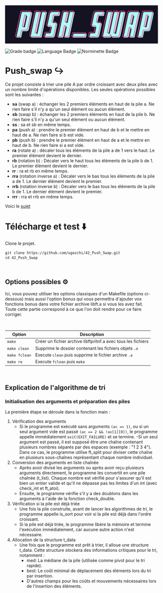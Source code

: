 ![Push_swap logo](.media/push_swap_logo.png)

![Grade badge](https://img.shields.io/badge/100_%2F_100-004d40?label=final%20grade&labelColor=151515&logo=data:image/svg%2bxml;base64,PHN2ZyB4bWxucz0iaHR0cDovL3d3dy53My5vcmcvMjAwMC9zdmciIGhlaWdodD0iMjRweCIgdmlld0JveD0iMCAwIDI0IDI0IiB3aWR0aD0iMjRweCIgZmlsbD0iI0ZGRkZGRiI+PHBhdGggZD0iTTAgMGgyNHYyNEgweiIgZmlsbD0ibm9uZSIvPjxwYXRoIGQ9Ik0xMiAxNy4yN0wxOC4xOCAyMWwtMS42NC03LjAzTDIyIDkuMjRsLTcuMTktLjYxTDEyIDIgOS4xOSA4LjYzIDIgOS4yNGw1LjQ2IDQuNzNMNS44MiAyMXoiLz48L3N2Zz4=) ![Language Badge](https://img.shields.io/badge/C-fe428e?logo=C&label=language&labelColor=151515) ![Norminette Badge](https://img.shields.io/badge/passing-brightgreen?logo=42&label=norminette&labelColor=151515)

# Push_swap ↪️

Ce projet consiste à trier une pile A par ordre croissant avec deux piles avec un nombre limité d'opérations disponibles. Les seules opérations possibles sont les suivantes :
* **sa** (swap a) : échanger les 2 premiers éléments en haut de la pile a. Ne rien faire s'il n'y a qu'un seul élément ou aucun élément.
* **sb** (swap b) : échanger les 2 premiers éléments en haut de la pile b. Ne rien faire s'il n'y a qu'un seul élément ou aucun élément.
* **ss** : sa et sb en même temps.
* **pa** (push a) : prendre le premier élément en haut de b et le mettre en haut de a. Ne rien faire si b est vide.
* **pb** (push b) : prendre le premier élément en haut de a et le mettre en haut de b. Ne rien faire si a est vide.
* **ra** (rotate a) : décaler tous les éléments de la pile a de 1 vers le haut. Le premier élément devient le dernier.
* **rb** (rotation b) : Décaler vers le haut tous les éléments de la pile b de 1. Le premier élément devient le dernier.
* **rr** : ra et rb en même temps.
* **rra** (rotation inverse a) : Décaler vers le bas tous les éléments de la pile a de 1. Le dernier élément devient le premier.
* **rrb** (rotation inverse b) : Décaler vers le bas tous les éléments de la pile b de 1. Le dernier élément devient le premier.
* **rrr** : rra et rrb en même temps.

Voici le [sujet](en.subject.pdf)

# Télécharge et test ⬇️

Clone le projet.

```
git clone https://github.com/ugozchi/42_Push_Swap.git
cd 42_Push_Swap
```

<br>

## Options possibles ⚙️

Ici, vous pouvez utiliser les options classiques d'un Makefile (options ci-dessous) mais aussi l'option bonus qui vous permettra d'ajouter vos fonctions bonus dans votre fichier archive libft.a si vous les avez fait.  
Toute cette partie correspond à ce que l'on doit rendre pour ce faire corriger.

<br>

| Option | Description |
| --- | --- |
| `make` | Créer un fichier archive libftpritnf.a avec tous les fichiers |
| `make clean` | Supprime le dossier contenant les fichiers objets ```.o```|
| `make fclean` | Execute `clean` puis supprime le fichier archive ```.a```|
| `make re` | Execute `fclean` puis `make` |

<br>

## Explication de l'algorithme de tri

### Initialisation des arguments et préparation des piles
La première étape se déroule dans la fonction main :

1) Vérification des arguments
	- Si le programme est exécuté sans arguments `(ac == 1)`, ou si un seul argument vide est passé `(ac == 2 && !av[1][0])`, le programme appelle immédiatement `exit(EXIT_FAILURE)` et se termine.
	-Si un seul argument est passé, il est supposé être une chaîne contenant plusieurs nombres séparés par des espaces (exemple : "1 2 3 4"). Dans ce cas, le programme utilise ft_split pour diviser cette chaîne en plusieurs sous-chaînes représentant chaque nombre individuel.
2) Conversion des arguments en liste chaînée
	- Après avoir divisé les arguments ou après avoir reçu plusieurs arguments directement, le programme les convertit en une pile chaînée (t_list). Chaque nombre est vérifié pour s'assurer qu'il est bien un entier valide et qu'il ne dépasse pas les limites d'un int (avec check_int et ft_atoi).
	- Ensuite, le programme vérifie s'il y a des doublons dans les arguments à l'aide de la fonction check_double.
3) Vérification si la pile est déjà triée
	- Une fois la pile construite, avant de lancer les algorithmes de tri, le programme appelle is_sort pour voir si la pile est déjà dans l'ordre croissant.
	- Si la pile est déjà triée, le programme libère la mémoire et termine l'exécution immédiatement, car aucune autre action n'est nécessaire.
4) Allocation de la structure t_data
	- Une fois que le programme est prêt à trier, il alloue une structure t_data. Cette structure stockera des informations critiques pour le tri, notamment :
		- med: La médiane de la pile (utilisée comme pivot pour le tri rapide).
		- best: Le coût minimal de déplacement des éléments lors du tri par insertion.
		- D'autres champs pour les coûts et mouvements nécessaires lors de l'insertion des éléments.
